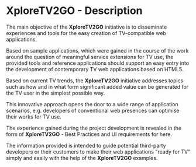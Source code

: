 # XploreTV2GO - Description

The main objective of the **XploreTV2GO** initiative is to disseminate experiences and tools for the easy creation of TV-compatible web applications.

Based on sample applications, which were gained in the course of the work around the question of meaningful service extensions for TV use, the provided tools and reference applications should support an easy entry into the development of contemporary TV web applications based on HTML5.

Based on current TV trends, the **XploreTV2GO** initiative addresses topics such as how and in what form significant added value can be generated for the TV user in the simplest possible way.

This innovative approach opens the door to a wide range of application scenarios, e.g. developers of conventional web presences can optimise their works for TV use.

The experience gained during the project development is revealed in the form of **XploreTV2GO** - Best Practices and UI requirements for here. 

The information provided is intended to guide potential third-party developers or their customers to make their web applications "ready for TV" simply and easily with the help of the **XploreTV2GO** examples. 
